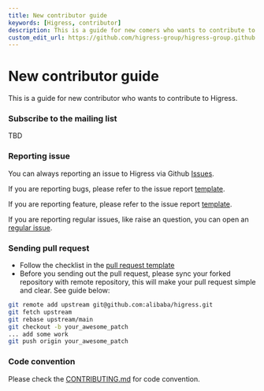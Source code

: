 ```yaml
---
title: New contributor guide
keywords: [Higress, contributor]
description: This is a guide for new comers who wants to contribute to Higress.
custom_edit_url: https://github.com/higress-group/higress-group.github.io/blob/main/src/content/docs/developers/en/contributor-guide/new-contributor-guide_dev.md
---
```


# New contributor guide

This is a guide for new contributor who wants to contribute to Higress.

### Subscribe to the mailing list

TBD

### Reporting issue

You can always reporting an issue to Higress via Github [Issues](https://github.com/alibaba/higress/issues).

If you are reporting bugs, please refer to the issue report [template](https://github.com/alibaba/higress/issues/new?template=BUG_REPORT.md).

If you are reporting feature, please refer to the issue report [template](https://github.com/alibaba/higress/issues/new?template=FEATURE_REQUEST.md).

If you are reporting regular issues, like raise an question, you can open an [regular issue](https://github.com/alibaba/higress/issues/new).

### Sending pull request

* Follow the checklist in the [pull request template](https://github.com/alibaba/higress/blob/main/.github/PULL_REQUEST_TEMPLATE.md)
* Before you sending out the pull request, please sync your forked repository with remote repository, this will make your pull request simple and clear. See guide below:

```sh
git remote add upstream git@github.com:alibaba/higress.git
git fetch upstream
git rebase upstream/main
git checkout -b your_awesome_patch
... add some work
git push origin your_awesome_patch
```

### Code convention

Please check the [CONTRIBUTING.md](https://github.com/alibaba/higress/blob/main/CONTRIBUTING_EN.md) for code convention.
